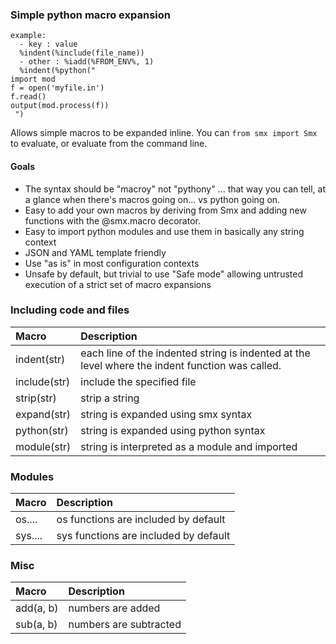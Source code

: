 ### Simple python macro expansion

    example:
      - key : value
      %indent(%include(file_name))
      - other : %iadd(%FROM_ENV%, 1)
      %indent(%python("
    import mod
    f = open('myfile.in')
    f.read()
    output(mod.process(f))
     ")

Allows simple macros to be expanded inline.  You can `from smx import Smx` to evaluate, or evaluate from the command line.   

#### Goals 

 - The syntax should be "macroy" not "pythony" ... that way you can tell, at a glance when there's macros going on... vs python going on.
 - Easy to add your own macros by deriving from Smx and adding new functions with the @smx.macro decorator.
 - Easy to import python modules and use them in basically any string context
 - JSON and YAML template friendly
 - Use "as is" in most configuration contexts
 - Unsafe by default, but trivial to use "Safe mode" allowing untrusted execution of a strict set of macro expansions
 
### Including code and files

| Macro | Description |
| :---   | :- |
| indent(str) | each line of the indented string is indented at the level where the indent function was called. | 
| include(str) | include the specified file | 
| strip(str) | strip a string | 
| expand(str) | string is expanded using smx syntax | 
| python(str) | string is expanded using python syntax | 
| module(str) | string is interpreted as a module and imported | 

### Modules

| Macro | Description |
| :---   | :- |
| os.... | os functions are included by default | 
| sys.... | sys functions are included by default | 

### Misc

| Macro | Description |
| :---   | :- |
| add(a, b) | numbers are added | 
| sub(a, b) | numbers are subtracted | 



